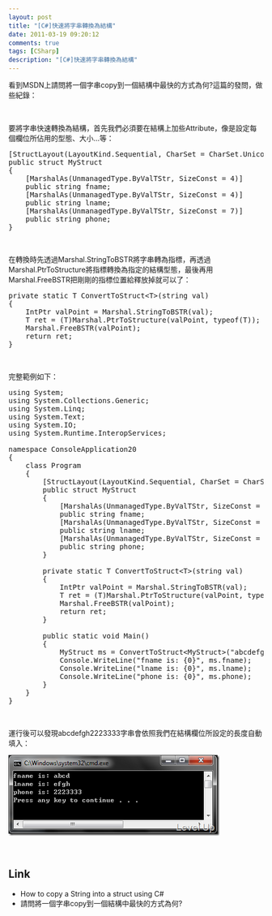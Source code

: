 ```yaml
---
layout: post
title: "[C#]快速將字串轉換為結構"
date: 2011-03-19 09:20:12
comments: true
tags: [CSharp]
description: "[C#]快速將字串轉換為結構"
---
```

<p>看到MSDN上請問將一個字串copy到一個結構中最快的方式為何?這篇的發問，做些紀錄：</p>  <p> </p>  <p>要將字串快速轉換為結構，首先我們必須要在結構上加些Attribute，像是設定每個欄位所佔用的型態、大小...等：</p>  <pre>[StructLayout(LayoutKind.Sequential, CharSet = CharSet.Unicode)]<br />public struct MyStruct<br />{<br />    [MarshalAs(UnmanagedType.ByValTStr, SizeConst = 4)]<br />    public string fname;<br />    [MarshalAs(UnmanagedType.ByValTStr, SizeConst = 4)]<br />    public string lname;<br />    [MarshalAs(UnmanagedType.ByValTStr, SizeConst = 7)]<br />    public string phone;<br />}</pre>

<p> </p>

<p>在轉換時先透過Marshal.StringToBSTR將字串轉為指標，再透過Marshal.PtrToStructure將指標轉換為指定的結構型態，最後再用Marshal.FreeBSTR把剛剛的指標位置給釋放掉就可以了：</p>

<pre>private static T ConvertToStruct&lt;T&gt;(string val)<br />{<br />    IntPtr valPoint = Marshal.StringToBSTR(val);<br />    T ret = (T)Marshal.PtrToStructure(valPoint, typeof(T));<br />    Marshal.FreeBSTR(valPoint);<br />    return ret;<br />}</pre>

<p> </p>

<p>完整範例如下：</p>

<pre>using System;<br />using System.Collections.Generic;<br />using System.Linq;<br />using System.Text;<br />using System.IO;<br />using System.Runtime.InteropServices;<br /> <br />namespace ConsoleApplication20<br />{<br />    class Program<br />    {<br />        [StructLayout(LayoutKind.Sequential, CharSet = CharSet.Unicode)]<br />        public struct MyStruct<br />        {<br />            [MarshalAs(UnmanagedType.ByValTStr, SizeConst = 4)]<br />            public string fname;<br />            [MarshalAs(UnmanagedType.ByValTStr, SizeConst = 4)]<br />            public string lname;<br />            [MarshalAs(UnmanagedType.ByValTStr, SizeConst = 7)]<br />            public string phone;<br />        }<br /> <br />        private static T ConvertToStruct&lt;T&gt;(string val)<br />        {<br />            IntPtr valPoint = Marshal.StringToBSTR(val);<br />            T ret = (T)Marshal.PtrToStructure(valPoint, typeof(T));<br />            Marshal.FreeBSTR(valPoint);<br />            return ret;<br />        }<br /> <br />        public static void Main()<br />        {<br />            MyStruct ms = ConvertToStruct&lt;MyStruct&gt;("abcdefgh2223333");<br />            Console.WriteLine("fname is: {0}", ms.fname);<br />            Console.WriteLine("lname is: {0}", ms.lname);<br />            Console.WriteLine("phone is: {0}", ms.phone);          <br />        }<br />    }<br />}<br /></pre>

<p> </p>

<p>運行後可以發現abcdefgh2223333字串會依照我們在結構欄位所設定的長度自動填入：</p>

<p><img style="border-bottom: 0px; border-left: 0px; border-top: 0px; border-right: 0px" border="0" alt="image" src="\images\posts\21957\image_thumb.png" width="417" height="159" /> </p>

<p> </p>

<h2>Link</h2>

<ul>
  <li>How to copy a String into a struct using C#</li>

  <li>請問將一個字串copy到一個結構中最快的方式為何?</li>
</ul>